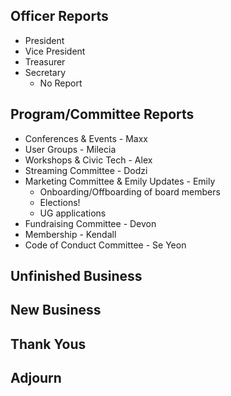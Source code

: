 ## Officer Reports

- President
- Vice President
- Treasurer 
- Secretary 
	- No Report

## Program/Committee Reports

- Conferences & Events - Maxx
- User Groups - Milecia
- Workshops & Civic Tech - Alex
- Streaming Committee - Dodzi 
- Marketing Committee & Emily Updates - Emily
	- Onboarding/Offboarding of board members 
	- Elections! 
	- UG applications
- Fundraising Committee - Devon
- Membership - Kendall
- Code of Conduct Committee - Se Yeon

## Unfinished Business

## New Business

## Thank Yous

## Adjourn
